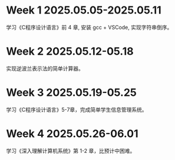 # Week 1 2025.05.05-2025.05.11
学习《C程序设计语言》前 4 章, 安装 gcc + VSCode, 实现字符串倒序。
# Week 2 2025.05.12-05.18
实现逆波兰表示法的简单计算器。
# Week 3 2025.05.19-05.25
学习《C程序设计语言》5-7章，完成简单学生信息管理系统。
# Week 4 2025.05.26-06.01
学习《深入理解计算机系统》第 1-2 章，比预计中困难。